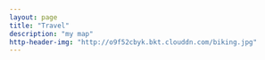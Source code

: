```yaml
---
layout: page
title: "Travel"
description: "my map"
http-header-img: "http://o9f52cbyk.bkt.clouddn.com/biking.jpg"
---
```




